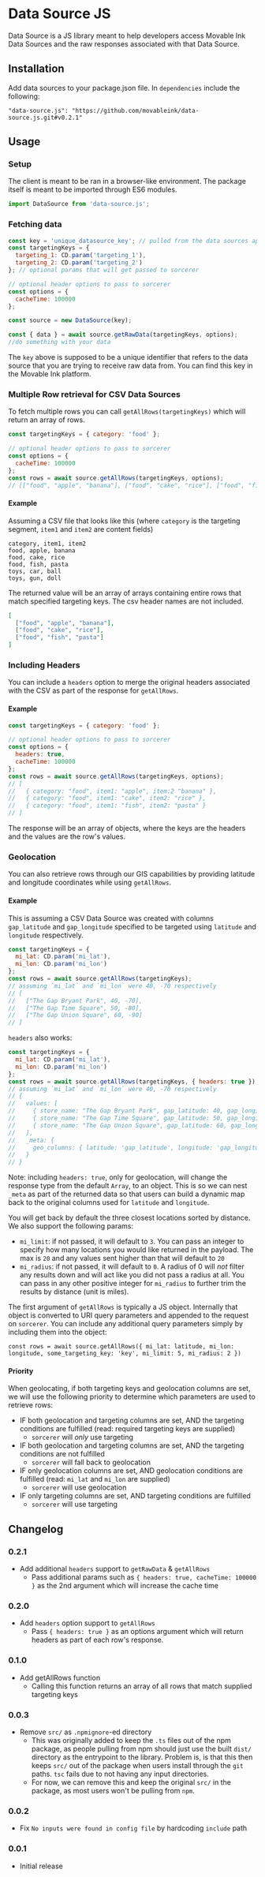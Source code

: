 # Data Source JS

Data Source is a JS library meant to help developers access Movable Ink Data Sources and the raw responses associated with that Data Source.

## Installation

Add data sources to your package.json file. In `dependencies` include the following:

```
"data-source.js": "https://github.com/movableink/data-source.js.git#v0.2.1"
```

## Usage

### Setup

The client is meant to be ran in a browser-like environment. The package itself is meant to be imported through ES6 modules.

```javascript
import DataSource from 'data-source.js';
```

### Fetching data

```javascript
const key = 'unique_datasource_key'; // pulled from the data sources application
const targetingKeys = {
  targeting_1: CD.param('targeting_1'),
  targeting_2: CD.param('targeting_2')
}; // optional params that will get passed to sorcerer

// optional header options to pass to sorcerer
const options = {
  cacheTime: 100000
};

const source = new DataSource(key);

const { data } = await source.getRawData(targetingKeys, options);
//do something with your data
```

The `key` above is supposed to be a unique identifier that refers to the data source that you are trying to receive raw
data from. You can find this key in the Movable Ink platform.

### Multiple Row retrieval for CSV Data Sources

To fetch multiple rows you can call `getAllRows(targetingKeys)` which will return an array of rows.

```javascript
const targetingKeys = { category: 'food' };

// optional header options to pass to sorcerer
const options = {
  cacheTime: 100000
};
const rows = await source.getAllRows(targetingKeys, options);
// [["food", "apple", "banana"], ["food", "cake", "rice"], ["food", "fish", "pasta"]]
```

#### Example

Assuming a CSV file that looks like this (where `category` is the targeting segment, `item1` and `item2` are content fields)

```csv
category, item1, item2
food, apple, banana
food, cake, rice
food, fish, pasta
toys, car, ball
toys, gun, doll
```

The returned value will be an array of arrays containing entire rows that match specified targeting keys. The csv header names are not included.

```json
[
  ["food", "apple", "banana"],
  ["food", "cake", "rice"],
  ["food", "fish", "pasta"]
]
```

### Including Headers

You can include a `headers` option to merge the original headers associated with the CSV as part of the response for `getAllRows`.

#### Example

```javascript
const targetingKeys = { category: 'food' };

// optional header options to pass to sorcerer
const options = {
  headers: true,
  cacheTime: 100000
};
const rows = await source.getAllRows(targetingKeys, options);
// [
//   { category: "food", item1: "apple", item:2 "banana" },
//   { category: "food", item1: "cake", item2: "rice" },
//   { category: "food", item1: "fish", item2: "pasta" }
// ]
```

The response will be an array of objects, where the keys are the headers and the values are the row's values.

### Geolocation

You can also retrieve rows through our GIS capabilities by providing latitude and longitude coordinates while using `getAllRows`.

#### Example

This is assuming a CSV Data Source was created with columns `gap_latitude` and `gap_longitude` specified to be targeted using `latitude` and `longitude` respectively.

```javascript
const targetingKeys = {
  mi_lat: CD.param('mi_lat'),
  mi_lon: CD.param('mi_lon')
};
const rows = await source.getAllRows(targetingKeys);
// assuming `mi_lat` and `mi_lon` were 40, -70 respectively
// [
//   ["The Gap Bryant Park", 40, -70],
//   ["The Gap Time Square", 50, -80],
//   ["The Gap Union Square", 60, -90]
// ]
```

`headers` also works:

```javascript
const targetingKeys = {
  mi_lat: CD.param('mi_lat'),
  mi_lon: CD.param('mi_lon')
};
const rows = await source.getAllRows(targetingKeys, { headers: true });
// assuming `mi_lat` and `mi_lon` were 40, -70 respectively
// {
//   values: [
//     { store_name: "The Gap Bryant Park", gap_latitude: 40, gap_longitude: -70 },
//     { store_name: "The Gap Time Square", gap_latitude: 50, gap_longitude: -80 },
//     { store_name: "The Gap Union Square", gap_latitude: 60, gap_longitude: -90 }
//   ],
//   _meta: {
//     geo_columns: { latitude: 'gap_latitude', longitude: 'gap_longitude' }
//   }
// }
```

Note: including `headers: true`, only for geolocation, will change the response type from the default `Array`, to an object. This is so we can nest `_meta` as part of the returned data so that users can build a dynamic map back to the original columns used for `latitude` and `longitude`.

You will get back by default the three closest locations sorted by distance. We also support the following params:

- `mi_limit`: if not passed, it will default to `3`. You can pass an integer to specify how many locations you would like returned in the payload. The max is `20` and any values sent higher than that will default to `20`
- `mi_radius`: if not passed, it will default to `0`. A radius of 0 will _not_ filter any results down and will act like you did not pass a radius at all. You can pass in any other positive integer for `mi_radius` to further trim the results by distance (unit is miles).

The first argument of `getAllRows` is typically a JS object. Internally that object is converted to URI query parameters and appended to the request on `sorcerer`. You can include any additional query parameters simply by including them into the object:

```
const rows = await source.getAllRows({ mi_lat: latitude, mi_lon: longitude, some_targeting_key: 'key', mi_limit: 5, mi_radius: 2 })
```

#### Priority

When geolocating, if both targeting keys and geolocation columns are set, we will use the following priority to determine which parameters are used to retrieve rows:

- IF both geolocation and targeting columns are set, AND the targeting conditions are fulfilled (read: required targeting keys are supplied)
  - `sorcerer` will _only_ use targeting
- IF both geolocation and targeting columns are set, AND the targeting conditions are not fulfilled
  - `sorcerer` will fall back to geolocation
- IF only geolocation columns are set, AND geolocation conditions are fulfilled (read: `mi_lat` and `mi_lon` are supplied)
  - `sorcerer` will use geolocation
- IF only targeting columns are set, AND targeting conditions are fulfilled
  - `sorcerer` will use targeting

## Changelog

### 0.2.1

- Add additional `headers` support to `getRawData` & `getAllRows`
  - Pass additional params such as `{ headers: true, cacheTime: 100000 }` as the 2nd argument which will increase the cache time

### 0.2.0

- Add `headers` option support to `getAllRows`
  - Pass `{ headers: true }` as an options argument which will return headers as part of each row's response.

### 0.1.0

- Add getAllRows function
  - Calling this function returns an array of all rows that match supplied targeting keys

### 0.0.3

- Remove `src/` as `.npmignore`-ed directory
  - This was originally added to keep the `.ts` files out of the npm package, as people pulling from npm should just use the built `dist/` directory as the entrypoint to the library. Problem is, is that this then keeps `src/` out of the package when users install through the `git` paths. `tsc` fails due to not having any input directories.
  - For now, we can remove this and keep the original `src/` in the package, as most users won't be pulling from `npm`.

### 0.0.2

- Fix `No inputs were found in config file` by hardcoding `include` path

### 0.0.1

- Initial release
